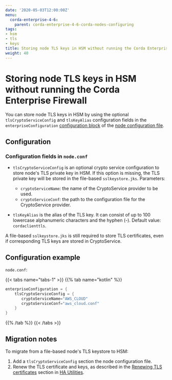 ```yaml
---
date: '2020-05-03T12:00:00Z'
menu:
  corda-enterprise-4-6:
    parent: corda-enterprise-4-6-corda-nodes-configuring
tags:
- hsm
- tls
- keys
title: Storing node TLS keys in HSM without running the Corda Enterprise Firewall
weight: 40
---
```


# Storing node TLS keys in HSM without running the Corda Enterprise Firewall

You can store node TLS keys in HSM by using the optional `tlsCryptoServiceConfig` and `tlsKeyAlias` configuration fields in the `enterpriseConfiguration` [configuration block](corda-configuration-fields.md#enterpriseConfiguration) of the [node configuration file](corda-configuration-file.md).

## Configuration

### Configuration fields in `node.conf`

* `tlsCryptoServiceConfig` is an optional crypto service configuration to store node's TLS private key in HSM. If this option is missing, the TLS private key will be stored in the file-based `sslkeystore.jks`. Parameters:
  * `cryptoServiceName`: the name of the CryptoService provider to be used.
  * `cryptoServiceConf`: the path to the configuration file for the CryptoService provider.

* `tlsKeyAlias` is the alias of the TLS key. It can consist of up to 100 lowercase alphanumeric characters and the hyphen (-). Default value: `cordaclienttls`.

A file-based `sslkeystore.jks` is still required to store TLS certificates, even if corresponding TLS keys are stored in CryptoService.

## Configuration example

`node.conf`:

{{< tabs name="tabs-1" >}}
{{% tab name="kotlin" %}}
```kotlin
enterpriseConfiguration = {
    tlsCryptoServiceConfig = {
       cryptoServiceName="AWS_CLOUD"
       cryptoServiceConf="aws_cloud.conf"
    }
}
```
{{% /tab %}}
{{< /tabs >}}

## Migration notes

To migrate from a file-based node's TLS keystore to HSM:

1. Add a `tlsCryptoServiceConfig` section the node configuration file.
2. Renew the TLS certificate and keys, as described in  the [Renewing TLS certificates](../../ha-utilities.md#renewing-tls-certificates) section in [HA Utilities](../../ha-utilities.md).

